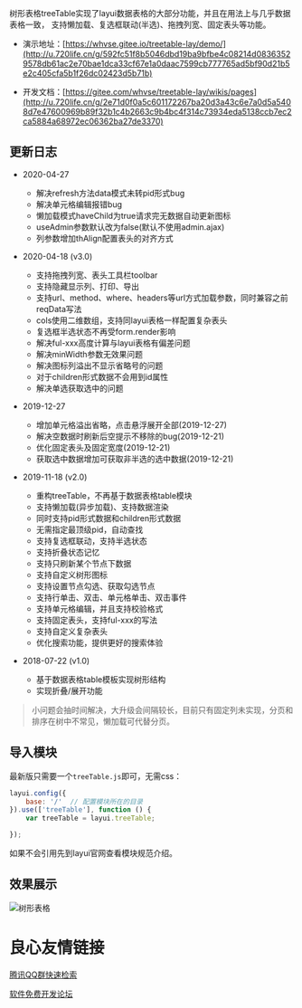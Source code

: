 
树形表格treeTable实现了layui数据表格的大部分功能，并且在用法上与几乎数据表格一致， 支持懒加载、复选框联动(半选)、拖拽列宽、固定表头等功能。

- 演示地址：[https://whvse.gitee.io/treetable-lay/demo/](http://u.720life.cn/g/592fc51f8b5046dbd19ba9bfbe4c08214d08363529578db61ac2e70bae1dca33cf67e1a0daac7599cb777765ad5bf90d21b5e2c405cfa5b1f26dc02423d5b71b) 

- 开发文档：[https://gitee.com/whvse/treetable-lay/wikis/pages](http://u.720life.cn/g/2e71d0f0a5c601172267ba20d3a43c6e7a0d5a5408d7e47600969b89f32b1c4b2663c9b4bc4f314c73934eda5138ccb7ec2ca5884a68972ec06362ba27de3370) 

## 更新日志

- 2020-04-27
    - 解决refresh方法data模式未转pid形式bug
    - 解决单元格编辑报错bug
    - 懒加载模式haveChild为true请求完无数据自动更新图标
    - useAdmin参数默认改为false(默认不使用admin.ajax)
    - 列参数增加thAlign配置表头的对齐方式

- 2020-04-18 (v3.0)
    - 支持拖拽列宽、表头工具栏toolbar
    - 支持隐藏显示列、打印、导出
    - 支持url、method、where、headers等url方式加载参数，同时兼容之前reqData写法
    - cols使用二维数组，支持同layui表格一样配置复杂表头
    - 复选框半选状态不再受form.render影响
    - 解决ful-xxx高度计算与layui表格有偏差问题
    - 解决minWidth参数无效果问题
    - 解决图标列溢出不显示省略号的问题
    - 对于children形式数据不会用到id属性
    - 解决单选获取选中的问题

- 2019-12-27
    - 增加单元格溢出省略，点击悬浮展开全部(2019-12-27)
    - 解决空数据时刷新后空提示不移除的bug(2019-12-21)
    - 优化固定表头及固定宽度(2019-12-21)
    - 获取选中数据增加可获取非半选的选中数据(2019-12-21)

- 2019-11-18 (v2.0)

    - 重构treeTable，不再基于数据表格table模块
    - 支持懒加载(异步加载)、支持数据渲染
    - 同时支持pid形式数据和children形式数据
    - 无需指定最顶级pid，自动查找
    - 支持复选框联动，支持半选状态
    - 支持折叠状态记忆
    - 支持只刷新某个节点下数据
    - 支持自定义树形图标
    - 支持设置节点勾选、获取勾选节点
    - 支持行单击、双击、单元格单击、双击事件
    - 支持单元格编辑，并且支持校验格式
    - 支持固定表头，支持ful-xxx的写法
    - 支持自定义复杂表头
    - 优化搜索功能，提供更好的搜索体验
- 2018-07-22 (v1.0)
    - 基于数据表格table模板实现树形结构
    - 实现折叠/展开功能 

> 小问题会抽时间解决，大升级会间隔较长，目前只有固定列未实现，分页和排序在树中不常见，懒加载可代替分页。

 

## 导入模块

最新版只需要一个`treeTable.js`即可，无需css：
```javascript
layui.config({
    base: '/'  // 配置模块所在的目录
}).use(['treeTable'], function () {
    var treeTable = layui.treeTable;

});
```
如果不会引用先到layui官网查看模块规范介绍。

 

## 效果展示

![树形表格](https://images.gitee.com/uploads/images/2020/0418/133701_39042553_1518571.png)



 # 良心友情链接

[腾讯QQ群快速检索](http://u.720life.cn/s/8cf73f7c)

[软件免费开发论坛](http://u.720life.cn/s/bbb01dc0)
